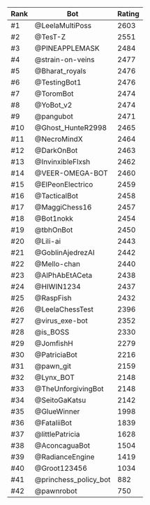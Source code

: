 Rank|Bot|Rating
---|---|---
#1|@LeelaMultiPoss|2603
#2|@TesT-Z|2551
#3|@PINEAPPLEMASK|2484
#4|@strain-on-veins|2477
#5|@Bharat_royals|2476
#6|@TestingBot1|2476
#7|@ToromBot|2474
#8|@YoBot_v2|2474
#9|@pangubot|2471
#10|@Ghost_HunteR2998|2465
#11|@NecroMindX|2464
#12|@DarkOnBot|2463
#13|@InvinxibleFlxsh|2462
#14|@VEER-OMEGA-BOT|2460
#15|@ElPeonElectrico|2459
#16|@TacticalBot|2458
#17|@MaggiChess16|2457
#18|@Bot1nokk|2454
#19|@tbhOnBot|2450
#20|@Lili-ai|2443
#21|@GoblinAjedrezAI|2442
#22|@Mello-chan|2440
#23|@AlPhAbEtACeta|2438
#24|@HIWIN1234|2437
#25|@RaspFish|2432
#26|@LeelaChessTest|2396
#27|@virus_exe-bot|2352
#28|@is_BOSS|2330
#29|@JomfishH|2279
#30|@PatriciaBot|2216
#31|@pawn_git|2159
#32|@Lynx_BOT|2148
#33|@TheUnforgivingBot|2148
#34|@SeitoGaKatsu|2142
#35|@GlueWinner|1998
#36|@FataliiBot|1839
#37|@littlePatricia|1628
#38|@AconcaguaBot|1504
#39|@RadianceEngine|1419
#40|@Groot123456|1034
#41|@princhess_policy_bot|882
#42|@pawnrobot|750
